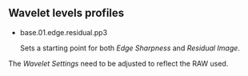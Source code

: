 ## Wavelet levels profiles

- base.01.edge.residual.pp3

  Sets a starting point for both *Edge Sharpness* and *Residual Image*.

The *Wavelet Settings* need to be adjusted to reflect the RAW used.

